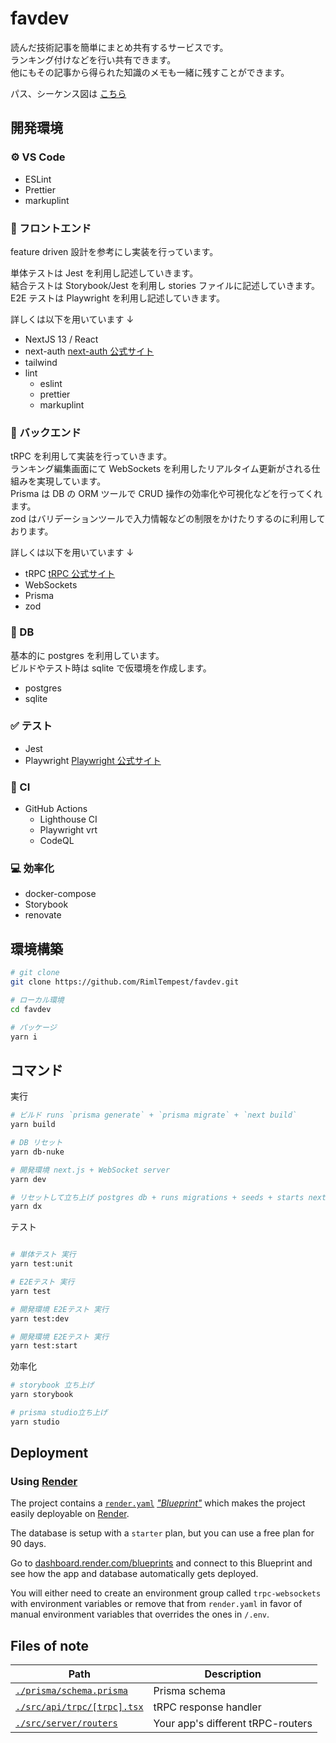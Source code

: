 # favdev

読んだ技術記事を簡単にまとめ共有するサービスです。  
ランキング付けなどを行い共有できます。  
他にもその記事から得られた知識のメモも一緒に残すことができます。

パス、シーケンス図は [こちら](./docs/設計.md)

## 開発環境

### ⚙️ VS Code

- ESLint
- Prettier
- markuplint

### 🗼 フロントエンド

feature driven 設計を参考にし実装を行っています。

単体テストは Jest を利用し記述していきます。  
結合テストは Storybook/Jest を利用し stories ファイルに記述していきます。  
E2E テストは Playwright を利用し記述していきます。

詳しくは以下を用いています ↓

- NextJS 13 / React
- next-auth [next-auth 公式サイト](https://next-auth.js.org/)
- tailwind
- lint
  - eslint
  - prettier
  - markuplint

### 🔨 バックエンド

tRPC を利用して実装を行っていきます。  
ランキング編集画面にて WebSockets を利用したリアルタイム更新がされる仕組みを実現しています。  
Prisma は DB の ORM ツールで CRUD 操作の効率化や可視化などを行ってくれます。  
zod はバリデーションツールで入力情報などの制限をかけたりするのに利用しております。

詳しくは以下を用いています ↓

- tRPC [tRPC 公式サイト](https://trpc.io)
- WebSockets
- Prisma
- zod

### 💾 DB

基本的に postgres を利用しています。  
ビルドやテスト時は sqlite で仮環境を作成します。

- postgres
- sqlite

### ✅ テスト

- Jest
- Playwright [Playwright 公式サイト](https://playwright.dev/)

### 💚 CI

- GitHub Actions
  - Lighthouse CI
  - Playwright vrt
  - CodeQL

### 💻 効率化

- docker-compose
- Storybook
- renovate

## 環境構築

```bash
# git clone
git clone https://github.com/RimlTempest/favdev.git

# ローカル環境
cd favdev

# パッケージ
yarn i
```

## コマンド

実行

```bash
# ビルド runs `prisma generate` + `prisma migrate` + `next build`
yarn build

# DB リセット
yarn db-nuke

# 開発環境 next.js + WebSocket server
yarn dev

# リセットして立ち上げ postgres db + runs migrations + seeds + starts next.js
yarn dx

```

テスト

```bash

# 単体テスト 実行
yarn test:unit

# E2Eテスト 実行
yarn test

# 開発環境 E2Eテスト 実行
yarn test:dev

# 開発環境 E2Eテスト 実行
yarn test:start
```

効率化

```bash
# storybook 立ち上げ
yarn storybook

# prisma studio立ち上げ
yarn studio
```

## Deployment

### Using [Render](https://render.com/)

The project contains a [`render.yaml`](./render.yaml) [_"Blueprint"_](https://render.com/docs/blueprint-spec) which makes the project easily deployable on [Render](https://render.com/).

The database is setup with a `starter` plan, but you can use a free plan for 90 days.

Go to [dashboard.render.com/blueprints](https://dashboard.render.com/blueprints) and connect to this Blueprint and see how the app and database automatically gets deployed.

You will either need to create an environment group called `trpc-websockets` with environment variables or remove that from `render.yaml` in favor of manual environment variables that overrides the ones in `/.env`.

## Files of note

<table>
  <thead>
    <tr>
      <th>Path</th>
      <th>Description</th>
    </tr>
  </thead>
  <tbody>
    <tr>
      <td><a href="./prisma/schema.prisma"><code>./prisma/schema.prisma</code></a></td>
      <td>Prisma schema</td>
    </tr>
    <tr>
      <td><a href="./src/api/trpc/[trpc].tsx"><code>./src/api/trpc/[trpc].tsx</code></a></td>
      <td>tRPC response handler</td>
    </tr>
    <tr>
      <td><a href="./src/server/routers"><code>./src/server/routers</code></a></td>
      <td>Your app's different tRPC-routers</td>
    </tr>
  </tbody>
</table>

